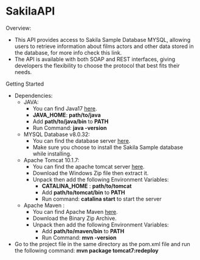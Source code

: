 # SakilaAPI
Overview:



* This API provides access to Sakila Sample Database MYSQL, allowing users to retrieve information about films actors and other data stored in the database, for more info check this link.
* The API is available with both SOAP and REST interfaces, giving developers the flexibility to choose the protocol that best fits their needs.

Getting Started



* Dependencies:
    * JAVA:
        * You can find Java17 [here](https://www.oracle.com/eg/java/technologies/downloads/#java17).
        * **JAVA_HOME**: **path/to/java**
        * Add **path/to/java/bin** to **PATH**
        * Run Command: **java -version**
    * MYSQL Database v8.0.32:
        * You can find the database server  [here](https://dev.mysql.com/downloads/installer/).
        * Make sure you choose to install the Sakila Sample database while installing.
    * Apache Tomcat 10.1.7:
        * You can find the apache tomcat server [here](https://tomcat.apache.org/download-10.cgi).
        * Download the Windows Zip file then extract it.
        * Unpack then add the following Environment Variables:
            * **CATALINA_HOME** : **path/to/tomcat**
            * Add **path/to/tomcat/bin** to **PATH**
            * Run command: **catalina start** to start the server
    * Apache Maven :
        * You can find Apache Maven [here](https://maven.apache.org/download.cgi).
        * Download the Binary Zip Archive.
        * Unpack then add the following Environment Variables:
            * Add **path/to/maven/bin** to **PATH**
            * Run Command: **mvn -version**
* Go to the project file in the same directory as the pom.xml file and run the following command: **mvn package tomcat7:redeploy**
